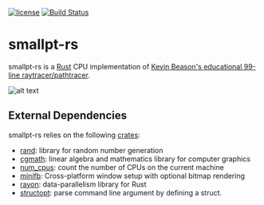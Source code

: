 [![license](https://img.shields.io/github/license/mashape/apistatus.svg)]()
[![Build Status](https://travis-ci.org/zigguratvertigo/smallpt-rs.svg?branch=master)](https://travis-ci.org/zigguratvertigo/smallpt-rs)

# smallpt-rs
smallpt-rs is a [Rust](https://www.rust-lang.org/) CPU implementation of [Kevin Beason's educational 99-line raytracer/pathtracer](http://www.kevinbeason.com/smallpt/).

![alt text](https://github.com/zigguratvertigo/smallpt-rs/blob/master/smallpt.png)

## External Dependencies
smallpt-rs relies on the following [crates](https://crates.io):
- [rand](https://crates.io/crates/rand): library for random number generation
- [cgmath](https://crates.io/crates/cgmath): linear algebra and mathematics library for computer graphics
- [num_cpus](https://crates.io/crates/num_cpus): count the number of CPUs on the current machine
- [minifb](https://crates.io/crates/minifb): Cross-platform window setup with optional bitmap rendering
- [rayon](https://crates.io/crates/rayon): data-parallelism library for Rust
- [structopt](https://crates.io/crates/structopt): parse command line argument by defining a struct.
